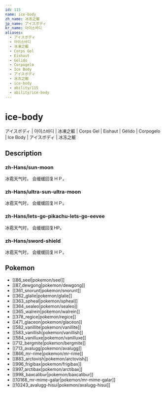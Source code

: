 ```yaml
---
id: 115
name: ice-body
zh_name: 冰冻之躯
jp_name: アイスボディ
kr_name: 아이스바디
aliases:
  - アイスボディ
  - 아이스바디
  - 冰凍之軀
  - Corps Gel
  - Eishaut
  - Gélido
  - Corpogelo
  - Ice Body
  - アイスボディ
  - 冰冻之躯
  - ice-body
  - ability/115
  - ability/ice-body
---
```

# ice-body

アイスボディ | 아이스바디 | 冰凍之軀 | Corps Gel | Eishaut | Gélido | Corpogelo | Ice Body | アイスボディ | 冰冻之躯

## Description

### zh-Hans/sun-moon

冰雹天气时，
会缓缓回复ＨＰ。

### zh-Hans/ultra-sun-ultra-moon

冰雹天气时，
会缓缓回复ＨＰ。

### zh-Hans/lets-go-pikachu-lets-go-eevee

冰雹天气时，
会缓缓回复HP。

### zh-Hans/sword-shield

冰雹天气时，
会缓缓回复ＨＰ。

## Pokemon

- [[86_seel|pokemon/seel]]
- [[87_dewgong|pokemon/dewgong]]
- [[361_snorunt|pokemon/snorunt]]
- [[362_glalie|pokemon/glalie]]
- [[363_spheal|pokemon/spheal]]
- [[364_sealeo|pokemon/sealeo]]
- [[365_walrein|pokemon/walrein]]
- [[378_regice|pokemon/regice]]
- [[471_glaceon|pokemon/glaceon]]
- [[582_vanillite|pokemon/vanillite]]
- [[583_vanillish|pokemon/vanillish]]
- [[584_vanilluxe|pokemon/vanilluxe]]
- [[712_bergmite|pokemon/bergmite]]
- [[713_avalugg|pokemon/avalugg]]
- [[866_mr-rime|pokemon/mr-rime]]
- [[883_arctovish|pokemon/arctovish]]
- [[996_frigibax|pokemon/frigibax]]
- [[997_arctibax|pokemon/arctibax]]
- [[998_baxcalibur|pokemon/baxcalibur]]
- [[10168_mr-mime-galar|pokemon/mr-mime-galar]]
- [[10243_avalugg-hisui|pokemon/avalugg-hisui]]

